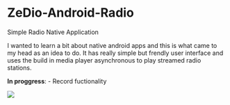 # ZeDio-Android-Radio

 Simple Radio Native Application

I wanted to learn a bit about native android apps and this is what came to my head as an idea to do. It has really simple but frendly user interface and uses the build in media player asynchronous to play streamed radio stations.

<b>In proggress</b>:
        - Record fuctionality

<img src="https://i.gyazo.com/a2ea05702413b5bd98018005c67612ca.png"/>
